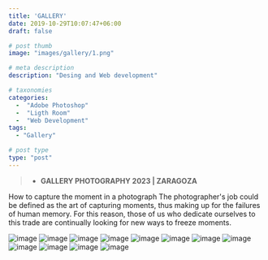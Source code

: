 ```yaml
---
title: 'GALLERY'
date: 2019-10-29T10:07:47+06:00
draft: false

# post thumb
image: "images/gallery/1.png"

# meta description
description: "Desing and Web development"

# taxonomies
categories:
  -  "Adobe Photoshop" 
  -  "Ligth Room"
  -  "Web Development"
tags:
  - "Gallery"

# post type
type: "post"
---
```


> - **GALLERY PHOTOGRAPHY 2023 | ZARAGOZA**

How to capture the moment in a photograph
The photographer's job could be defined as the art of capturing moments, thus making up for the failures of human memory. For this reason, those of us who dedicate ourselves to this trade are continually looking for new ways to freeze moments.



![image](../../images/gallery/1.png)
![image](../../images/gallery/2.png)
![image](../../images/gallery/3.png)
![image](../../images/gallery/4.png)
![image](../../images/gallery/5.png)
![image](../../images/gallery/6.png)
![image](../../images/gallery/7.png)
![image](../../images/gallery/8.png)
![image](../../images/gallery/9.png)
![image](../../images/gallery/10.png)
![image](../../images/gallery/11.png)
![image](../../images/gallery/12.png)